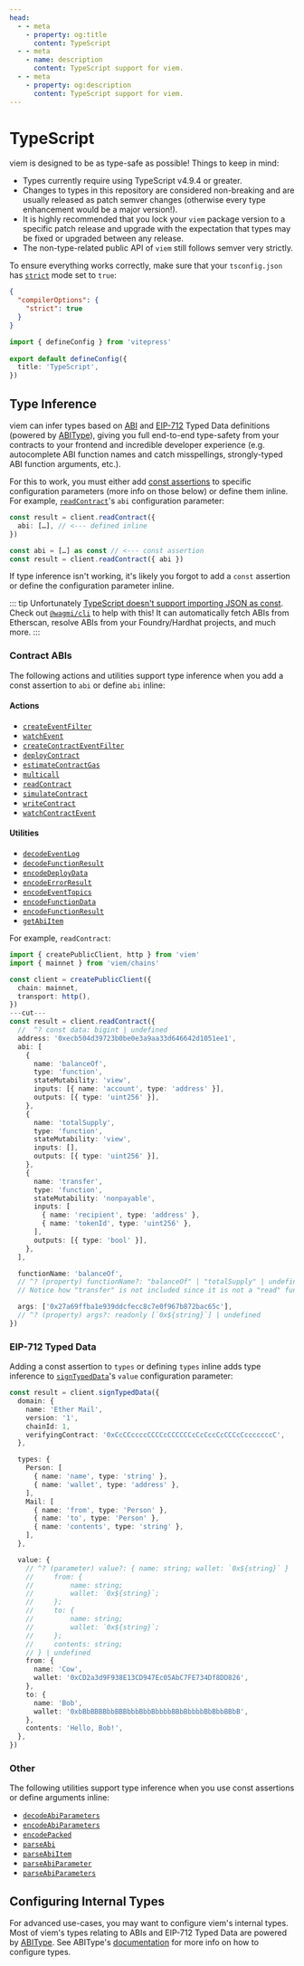 ```yaml
---
head:
  - - meta
    - property: og:title
      content: TypeScript
  - - meta
    - name: description
      content: TypeScript support for viem.
  - - meta
    - property: og:description
      content: TypeScript support for viem.
---
```


# TypeScript

viem is designed to be as type-safe as possible! Things to keep in mind:

- Types currently require using TypeScript v4.9.4 or greater.
- Changes to types in this repository are considered non-breaking and are usually released as patch semver changes (otherwise every type enhancement would be a major version!).
- It is highly recommended that you lock your `viem` package version to a specific patch release and upgrade with the expectation that types may be fixed or upgraded between any release.
- The non-type-related public API of `viem` still follows semver very strictly.

To ensure everything works correctly, make sure that your `tsconfig.json` has [`strict`](https://www.typescriptlang.org/tsconfig#strict) mode set to `true`:

```json [tsconfig.json]
{
  "compilerOptions": {
    "strict": true
  }
}
```

```ts twoslash
import { defineConfig } from 'vitepress'
 
export default defineConfig({
  title: 'TypeScript',
})
```

## Type Inference

viem can infer types based on [ABI](https://docs.soliditylang.org/en/v0.8.15/abi-spec.html#json) and [EIP-712](https://eips.ethereum.org/EIPS/eip-712) Typed Data definitions (powered by [ABIType](https://abitype.dev)), giving you full end-to-end type-safety from your contracts to your frontend and incredible developer experience (e.g. autocomplete ABI function names and catch misspellings, strongly-typed ABI function arguments, etc.).

For this to work, you must either add [const assertions](https://www.typescriptlang.org/docs/handbook/release-notes/typescript-3-4.html#const-assertions) to specific configuration parameters (more info on those below) or define them inline. For example, [`readContract`](/docs/contract/readContract)'s `abi` configuration parameter:

```ts
const result = client.readContract({
  abi: […], // <--- defined inline
})
```

```ts
const abi = […] as const // <--- const assertion
const result = client.readContract({ abi })
```

If type inference isn't working, it's likely you forgot to add a `const` assertion or define the configuration parameter inline.

::: tip
Unfortunately [TypeScript doesn't support importing JSON as const](https://github.com/microsoft/TypeScript/issues/32063). Check out [`@wagmi/cli`](https://wagmi.sh/cli) to help with this! It can automatically fetch ABIs from Etherscan, resolve ABIs from your Foundry/Hardhat projects, and much more.
:::

### Contract ABIs

The following actions and utilities support type inference when you add a const assertion to `abi` or define `abi` inline:

#### Actions

- [`createEventFilter`](/docs/actions/public/createEventFilter)
- [`watchEvent`](/docs/actions/public/watchEvent)
- [`createContractEventFilter`](/docs/contract/createContractEventFilter)
- [`deployContract`](/docs/contract/deployContract)
- [`estimateContractGas`](/docs/contract/estimateContractGas)
- [`multicall`](/docs/contract/multicall)
- [`readContract`](/docs/contract/readContract)
- [`simulateContract`](/docs/contract/simulateContract)
- [`writeContract`](/docs/contract/writeContract)
- [`watchContractEvent`](/docs/contract/watchContractEvent)

#### Utilities

- [`decodeEventLog` ](/docs/contract/decodeEventLog)
- [`decodeFunctionResult` ](/docs/contract/decodeFunctionResult)
- [`encodeDeployData` ](/docs/contract/encodeDeployData)
- [`encodeErrorResult` ](/docs/contract/encodeErrorResult)
- [`encodeEventTopics` ](/docs/contract/encodeEventTopics)
- [`encodeFunctionData` ](/docs/contract/encodeFunctionData)
- [`encodeFunctionResult` ](/docs/contract/encodeFunctionResult)
- [`getAbiItem` ](/docs/abi/getAbiItem)

For example, `readContract`:

```ts
import { createPublicClient, http } from 'viem'
import { mainnet } from 'viem/chains'

const client = createPublicClient({
  chain: mainnet,
  transport: http(),
})
---cut---
const result = client.readContract({
  //  ^? const data: bigint | undefined
  address: '0xecb504d39723b0be0e3a9aa33d646642d1051ee1',
  abi: [
    {
      name: 'balanceOf',
      type: 'function',
      stateMutability: 'view',
      inputs: [{ name: 'account', type: 'address' }],
      outputs: [{ type: 'uint256' }],
    },
    {
      name: 'totalSupply',
      type: 'function',
      stateMutability: 'view',
      inputs: [],
      outputs: [{ type: 'uint256' }],
    },
    {
      name: 'transfer',
      type: 'function',
      stateMutability: 'nonpayable',
      inputs: [
        { name: 'recipient', type: 'address' },
        { name: 'tokenId', type: 'uint256' },
      ],
      outputs: [{ type: 'bool' }],
    },
  ],

  functionName: 'balanceOf',
  // ^? (property) functionName?: "balanceOf" | "totalSupply" | undefined
  // Notice how "transfer" is not included since it is not a "read" function

  args: ['0x27a69ffba1e939ddcfecc8c7e0f967b872bac65c'],
  // ^? (property) args?: readonly [`0x${string}`] | undefined
})
```

### EIP-712 Typed Data

Adding a const assertion to `types` or defining `types` inline adds type inference to [`signTypedData`](/docs/actions/wallet/signTypedData)'s `value` configuration parameter:

```ts
const result = client.signTypedData({
  domain: {
    name: 'Ether Mail',
    version: '1',
    chainId: 1,
    verifyingContract: '0xCcCCccccCCCCcCCCCCCcCcCccCcCCCcCcccccccC',
  },

  types: {
    Person: [
      { name: 'name', type: 'string' },
      { name: 'wallet', type: 'address' },
    ],
    Mail: [
      { name: 'from', type: 'Person' },
      { name: 'to', type: 'Person' },
      { name: 'contents', type: 'string' },
    ],
  },

  value: {
    // ^? (parameter) value?: { name: string; wallet: `0x${string}` } | {
    //     from: {
    //         name: string;
    //         wallet: `0x${string}`;
    //     };
    //     to: {
    //         name: string;
    //         wallet: `0x${string}`;
    //     };
    //     contents: string;
    // } | undefined
    from: {
      name: 'Cow',
      wallet: '0xCD2a3d9F938E13CD947Ec05AbC7FE734Df8DD826',
    },
    to: {
      name: 'Bob',
      wallet: '0xbBbBBBBbbBBBbbbBbbBbbbbBBbBbbbbBbBbbBBbB',
    },
    contents: 'Hello, Bob!',
  },
})
```

### Other

The following utilities support type inference when you use const assertions or define arguments inline:

- [`decodeAbiParameters` ](/docs/abi/decodeAbiParameters)
- [`encodeAbiParameters` ](/docs/abi/encodeAbiParameters)
- [`encodePacked` ](/docs/abi/encodePacked)
- [`parseAbi` ](/docs/abi/parseAbi)
- [`parseAbiItem` ](/docs/abi/parseAbiItem)
- [`parseAbiParameter` ](/docs/abi/parseAbiParameter)
- [`parseAbiParameters` ](/docs/abi/parseAbiParameters)

## Configuring Internal Types

For advanced use-cases, you may want to configure viem's internal types. Most of viem's types relating to ABIs and EIP-712 Typed Data are powered by [ABIType](https://abitype.dev). See ABIType's [documentation](https://abitype.dev/config.html) for more info on how to configure types.
